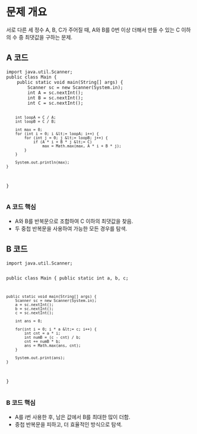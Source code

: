 <h1 id="문제-개요">문제 개요</h1>
<p>서로 다른 세 정수 A, B, C가 주어질 때, A와 B를 0번 이상 더해서 만들 수 있는 C 이하의 수 중 최댓값을 구하는 문제.</p>
<h2 id="a-코드">A 코드</h2>
<pre><code class="language-java">import java.util.Scanner;
public class Main {
    public static void main(String[] args) {
        Scanner sc = new Scanner(System.in);
        int A = sc.nextInt();
        int B = sc.nextInt();
        int C = sc.nextInt();

        int loopA = C / A;
        int loopB = C / B;

        int max = 0;
        for (int i = 0; i &lt;= loopA; i++) {
            for (int j = 0; j &lt;= loopB; j++) {
                if (A * i + B * j &lt;= C)
                    max = Math.max(max, A * i + B * j);
            }
        }

        System.out.println(max);
    }
}</code></pre>
<h3 id="a-코드-핵심">A 코드 핵심</h3>
<ul>
<li>A와 B를 반복문으로 조합하여 C 이하의 최댓값을 찾음.</li>
<li>두 중첩 반복문을 사용하여 가능한 모든 경우를 탐색.</li>
</ul>
<h2 id="b-코드">B 코드</h2>
<pre><code class="language-java">import java.util.Scanner;

public class Main {
    public static int a, b, c;

    public static void main(String[] args) {
        Scanner sc = new Scanner(System.in);
        a = sc.nextInt();
        b = sc.nextInt();
        c = sc.nextInt();

        int ans = 0;

        for(int i = 0; i * a &lt;= c; i++) {
            int cnt = a * i;
            int numB = (c - cnt) / b;
            cnt += numB * b;
            ans = Math.max(ans, cnt);
        }

        System.out.print(ans);
    }
}</code></pre>
<h3 id="b-코드-핵심">B 코드 핵심</h3>
<ul>
<li>A를 i번 사용한 후, 남은 값에서 B를 최대한 많이 더함.</li>
<li>중첩 반복문을 피하고, 더 효율적인 방식으로 탐색.</li>
</ul>